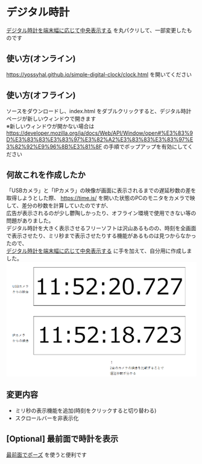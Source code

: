 # デジタル時計

[デジタル時計を端末幅に応じて中央表示する](https://dianxnao.com/javascript%E8%AA%B2%E9%A1%8C%EF%BC%9A%E3%83%87%E3%82%B8%E3%82%BF%E3%83%AB%E6%99%82%E8%A8%88%E3%82%92%E7%AB%AF%E6%9C%AB%E5%B9%85%E3%81%AB%E5%BF%9C%E3%81%98%E3%81%A6%E4%B8%AD%E5%A4%AE%E8%A1%A8%E7%A4%BA/)
を丸パクリして、一部変更したものです

## 使い方(オンライン)

<https://yossyhal.github.io/simple-digital-clock/clock.html> を開いてください

## 使い方(オフライン)

ソースをダウンロードし、index.html をダブルクリックすると、デジタル時計ページが新しいウィンドウで開きます  
※新しいウィンドウが開かない場合は
<https://developer.mozilla.org/ja/docs/Web/API/Window/open#%E3%83%9D%E3%83%83%E3%83%97%E3%82%A2%E3%83%83%E3%83%97%E3%82%92%E9%96%8B%E3%81%8F>
の手順でポップアップを有効にしてください

## 何故これを作成したか

「USBカメラ」と「IPカメラ」の映像が画面に表示されるまでの遅延秒数の差を取得しようとした際、
<https://time.is/> を開いた状態のPCのモニタをカメラで映して、差分の秒数を計算していたのですが、  
広告が表示されるのが少し鬱陶しかったり、オフライン環境で使用できない等の問題がありました。  
デジタル時計を大きく表示させるフリーソフトは沢山あるものの、時刻を全画面で表示させたり、ミリ秒まで表示させたりする機能があるものは見つからなかったので、  
[デジタル時計を端末幅に応じて中央表示する](https://dianxnao.com/javascript%E8%AA%B2%E9%A1%8C%EF%BC%9A%E3%83%87%E3%82%B8%E3%82%BF%E3%83%AB%E6%99%82%E8%A8%88%E3%82%92%E7%AB%AF%E6%9C%AB%E5%B9%85%E3%81%AB%E5%BF%9C%E3%81%98%E3%81%A6%E4%B8%AD%E5%A4%AE%E8%A1%A8%E7%A4%BA/)
に手を加えて、自分用に作成しました。  
![camera](camera.png)

## 変更内容

- ミリ秒の表示機能を追加(時刻をクリックすると切り替わる)
- スクロールバーを非表示化

## [Optional] 最前面で時計を表示

[最前面でポーズ](https://so-zou.jp/software/pause/) を使うと便利です
